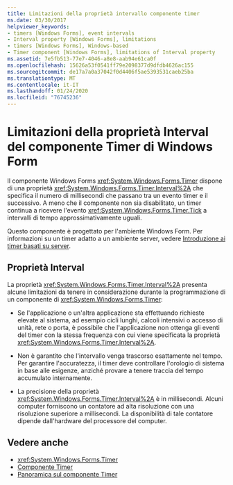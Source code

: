```yaml
---
title: Limitazioni della proprietà intervallo componente timer
ms.date: 03/30/2017
helpviewer_keywords:
- timers [Windows Forms], event intervals
- Interval property [Windows Forms], limitations
- timers [Windows Forms], Windows-based
- Timer component [Windows Forms], limitations of Interval property
ms.assetid: 7e5fb513-77e7-4046-a8e8-aab94e61ca0f
ms.openlocfilehash: 15626a53f0541ff79e2098377d9dfdb4626ac155
ms.sourcegitcommit: de17a7a0a37042f0d4406f5ae5393531caeb25ba
ms.translationtype: MT
ms.contentlocale: it-IT
ms.lasthandoff: 01/24/2020
ms.locfileid: "76745236"
---
```

# <a name="limitations-of-the-windows-forms-timer-components-interval-property"></a>Limitazioni della proprietà Interval del componente Timer di Windows Form
Il componente Windows Forms <xref:System.Windows.Forms.Timer> dispone di una proprietà <xref:System.Windows.Forms.Timer.Interval%2A> che specifica il numero di millisecondi che passano tra un evento timer e il successivo. A meno che il componente non sia disabilitato, un timer continua a ricevere l'evento <xref:System.Windows.Forms.Timer.Tick> a intervalli di tempo approssimativamente uguali.  
  
 Questo componente è progettato per l'ambiente Windows Form. Per informazioni su un timer adatto a un ambiente server, vedere [Introduzione ai timer basati su server](https://docs.microsoft.com/previous-versions/visualstudio/visual-studio-2008/tb9yt5e6(v=vs.90)).  
  
## <a name="the-interval-property"></a>Proprietà Interval  
 La proprietà <xref:System.Windows.Forms.Timer.Interval%2A> presenta alcune limitazioni da tenere in considerazione durante la programmazione di un componente di <xref:System.Windows.Forms.Timer>:  
  
- Se l'applicazione o un'altra applicazione sta effettuando richieste elevate al sistema, ad esempio cicli lunghi, calcoli intensivi o accesso di unità, rete o porta, è possibile che l'applicazione non ottenga gli eventi del timer con la stessa frequenza con cui viene specificata la proprietà <xref:System.Windows.Forms.Timer.Interval%2A>.  
  
- Non è garantito che l'intervallo venga trascorso esattamente nel tempo. Per garantire l'accuratezza, il timer deve controllare l'orologio di sistema in base alle esigenze, anziché provare a tenere traccia del tempo accumulato internamente.  
  
- La precisione della proprietà <xref:System.Windows.Forms.Timer.Interval%2A> è in millisecondi. Alcuni computer forniscono un contatore ad alta risoluzione con una risoluzione superiore a millisecondi. La disponibilità di tale contatore dipende dall'hardware del processore del computer.
  
## <a name="see-also"></a>Vedere anche

- <xref:System.Windows.Forms.Timer>
- [Componente Timer](timer-component-windows-forms.md)
- [Panoramica sul componente Timer](timer-component-overview-windows-forms.md)
